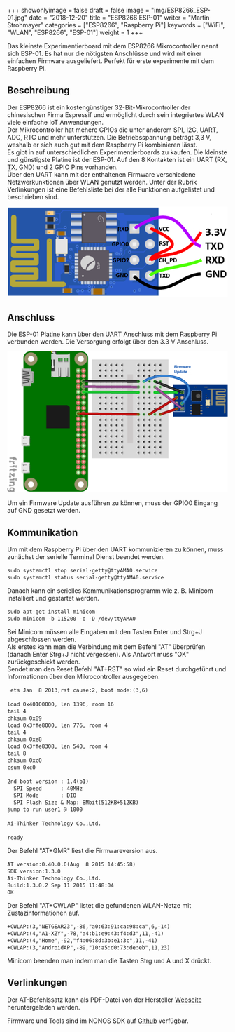 +++
showonlyimage = false
draft = false
image = "img/ESP8266_ESP-01.jpg"
date = "2018-12-20"
title = "ESP8266 ESP-01"
writer = "Martin Strohmayer"
categories = ["ESP8266", "Raspberry Pi"]
keywords = ["WiFi", "WLAN", "ESP8266", "ESP-01"]
weight = 1
+++

Das kleinste Experimentierboard mit dem ESP8266 Mikrocontroller nennt sich ESP-01. Es hat nur die nötigsten Anschlüsse und wird mit einer einfachen Firmware ausgeliefert. Perfekt für erste experimente mit dem Raspberry Pi.
<!--more-->

## Beschreibung ##

Der ESP8266 ist ein kostengünstiger 32-Bit-Mikrocontroller der chinesischen Firma Espressif und ermöglicht durch sein integriertes WLAN viele einfache IoT Anwendungen.  
Der Mikrocontroller hat mehere GPIOs die unter anderem SPI, I2C, UART, ADC, RTC und mehr unterstützen. Die Betriebsspannung beträgt 3,3 V, weshalb er sich auch gut mit dem Raspberry Pi kombinieren lässt.  
Es gibt in auf unterschiedlichen Experimentierboards zu kaufen. Die kleinste und günstigste Platine ist der ESP-01. Auf den 8 Kontakten ist ein UART (RX, TX, GND) und 2 GPIO Pins vorhanden.  
Über den UART kann mit der enthaltenen Firmware verschiedene Netzwerkunktionen über WLAN genutzt werden. Unter der Rubrik Verlinkungen ist eine Befehlsliste bei der alle Funktionen aufgelistet und beschrieben sind. 
 
![ESP8266 ESP-01](../../img/ESP8266_ESP-01.png) 

## Anschluss ##

Die ESP-01 Platine kann über den UART Anschluss mit dem Raspberry Pi verbunden werden. 
Die Versorgung erfolgt über den 3.3 V Anschluss.

![ESP8266 ESP-01](../../img/ESP8266_ESP-01_Pi.png) 

Um ein Firmware Update ausführen zu können, muss der GPIO0 Eingang auf GND gesetzt werden.


## Kommunikation ##

Um mit dem Raspberry Pi über den UART kommunizieren zu können, muss zunächst der serielle Terminal Dienst beendet werden.

```
sudo systemctl stop serial-getty@ttyAMA0.service
sudo systemctl status serial-getty@ttyAMA0.service
``` 

Danach kann ein serielles Kommunikationsprogramm wie z. B. Minicom installiert und gestartet werden.

```
sudo apt-get install minicom
sudo minicom -b 115200 -o -D /dev/ttyAMA0
```

Bei Minicom müssen alle Eingaben mit den Tasten Enter und Strg+J abgeschlossen werden.  
Als erstes kann man die Verbindung mit dem Befehl "AT" überprüfen (danach Enter Strg+J nicht vergessen). Als Antwort muss "OK" zurückgeschickt werden.  
Sendet man den Reset Befehl "AT+RST" so wird ein Reset durchgeführt und Informationen über den Mikrocontroller ausgegeben. 

```
 ets Jan  8 2013,rst cause:2, boot mode:(3,6)

load 0x40100000, len 1396, room 16
tail 4
chksum 0x89
load 0x3ffe8000, len 776, room 4
tail 4
chksum 0xe8
load 0x3ffe8308, len 540, room 4
tail 8
chksum 0xc0
csum 0xc0

2nd boot version : 1.4(b1)
  SPI Speed      : 40MHz
  SPI Mode       : DIO
  SPI Flash Size & Map: 8Mbit(512KB+512KB)
jump to run user1 @ 1000

Ai-Thinker Technology Co.,Ltd.

ready
```

Der Befehl "AT+GMR" liest die Firmwareversion aus.

```
AT version:0.40.0.0(Aug  8 2015 14:45:58)
SDK version:1.3.0
Ai-Thinker Technology Co.,Ltd.
Build:1.3.0.2 Sep 11 2015 11:48:04
OK
```

Der Befehl "AT+CWLAP" listet die gefundenen WLAN-Netze mit Zustazinformationen auf.

```
+CWLAP:(3,"NETGEAR23",-86,"a0:63:91:ca:98:ca",6,-14)
+CWLAP:(4,"A1-XZY",-78,"a4:b1:e9:43:f4:d3",11,-41)
+CWLAP:(4,"Home",-92,"f4:06:8d:3b:e1:3c",11,-41)
+CWLAP:(3,"AndroidAP",-89,"10:a5:d0:73:de:eb",11,23)
```

Minicom beenden man indem man die Tasten Strg und A und X drückt. 

## Verlinkungen

Der AT-Befehlssatz kann als PDF-Datei von der Hersteller [Webseite](https://www.espressif.com/en/content/esp8266-instruction-set) heruntergeladen werden.

Firmware und Tools sind im NONOS SDK auf [Github](https://github.com/espressif/ESP8266_NONOS_SDK/releases) verfügbar.

